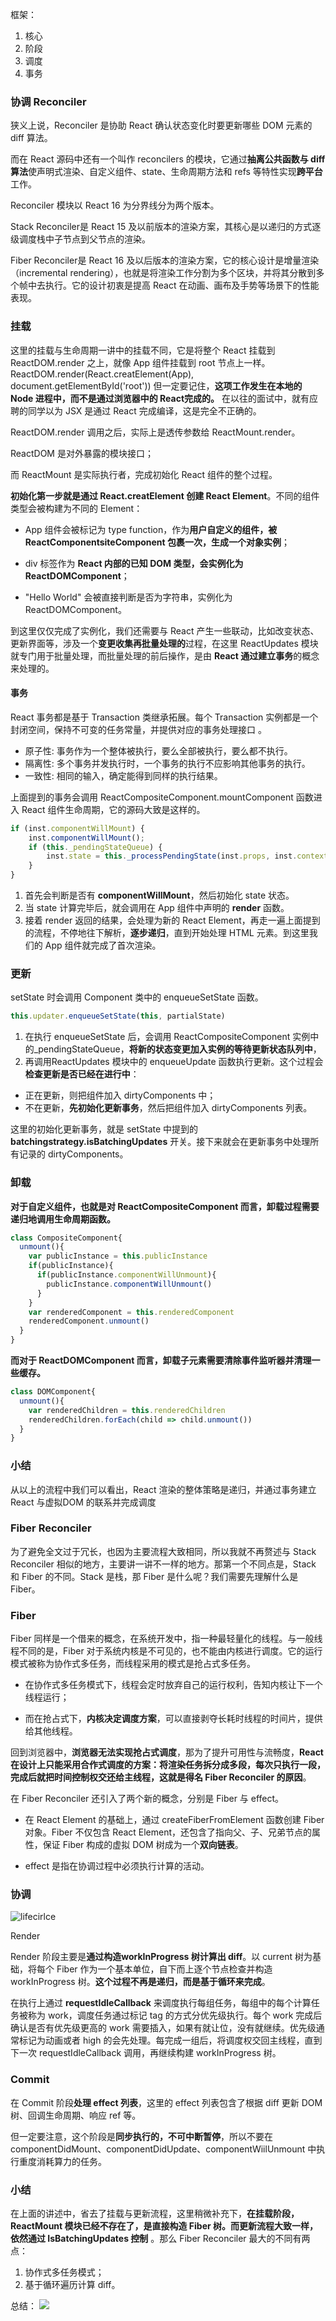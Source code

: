 框架：
1. 核心
2. 阶段
3. 调度
4. 事务

### 协调 Reconciler
狭义上说，Reconciler 是协助 React 确认状态变化时要更新哪些 DOM 元素的 diff 算法。

而在 React 源码中还有一个叫作 reconcilers 的模块，它通过**抽离公共函数与 diff 算法**使声明式渲染、自定义组件、state、生命周期方法和 refs 等特性实现**跨平台**工作。

Reconciler 模块以 React 16 为分界线分为两个版本。

Stack Reconciler是 React 15 及以前版本的渲染方案，其核心是以递归的方式逐级调度栈中子节点到父节点的渲染。

Fiber Reconciler是 React 16 及以后版本的渲染方案，它的核心设计是增量渲染（incremental rendering），也就是将渲染工作分割为多个区块，并将其分散到多个帧中去执行。它的设计初衷是提高 React 在动画、画布及手势等场景下的性能表现。

###  挂载
这里的挂载与生命周期一讲中的挂载不同，它是将整个 React 挂载到 ReactDOM.render 之上，就像 App 组件挂载到 root 节点上一样。
ReactDOM.render(React.creatElement(App), document.getElementById('root'))
但一定要记住，**这项工作发生在本地的 Node 进程中，而不是通过浏览器中的 React完成的。** 在以往的面试中，就有应聘的同学以为 JSX 是通过 React 完成编译，这是完全不正确的。

ReactDOM.render 调用之后，实际上是透传参数给 ReactMount.render。

ReactDOM 是对外暴露的模块接口；

而 ReactMount 是实际执行者，完成初始化 React 组件的整个过程。

**初始化第一步就是通过 React.creatElement 创建 React Element**。不同的组件类型会被构建为不同的 Element：

+ App 组件会被标记为 type function，作为**用户自定义的组件，被 ReactComponentsiteComponent 包裹一次，生成一个对象实例**；

+ div 标签作为 **React 内部的已知 DOM 类型，会实例化为 ReactDOMComponent**；

+ "Hello World" 会被直接判断是否为字符串，实例化为 ReactDOMComponent。

到这里仅仅完成了实例化，我们还需要与 React 产生一些联动，比如改变状态、更新界面等，涉及一个**变更收集再批量处理的**过程，在这里 ReactUpdates 模块就专门用于批量处理，而批量处理的前后操作，是由 **React 通过建立事务**的概念来处理的。
#### 事务
React 事务都是基于 Transaction 类继承拓展。每个 Transaction 实例都是一个封闭空间，保持不可变的任务常量，并提供对应的事务处理接口 。
+ 原子性: 事务作为一个整体被执行，要么全部被执行，要么都不执行。
+ 隔离性: 多个事务并发执行时，一个事务的执行不应影响其他事务的执行。
+ 一致性: 相同的输入，确定能得到同样的执行结果。

上面提到的事务会调用 ReactCompositeComponent.mountComponent 函数进入 React 组件生命周期，它的源码大致是这样的。

```javascript
if (inst.componentWillMount) {
    inst.componentWillMount();
    if (this._pendingStateQueue) {
        inst.state = this._processPendingState(inst.props, inst.context);
    }
}
```
1. 首先会判断是否有 **componentWillMount**，然后初始化 state 状态。
2. 当 state 计算完毕后，就会调用在 App 组件中声明的 **render** 函数。
3. 接着 render 返回的结果，会处理为新的 React Element，再走一遍上面提到的流程，不停地往下解析，**逐步递归**，直到开始处理 HTML 元素。到这里我们的 App 组件就完成了首次渲染。

### 更新
setState 时会调用 Component 类中的 enqueueSetState 函数。
```javascript
this.updater.enqueueSetState(this, partialState)
```
1. 在执行 enqueueSetState 后，会调用 ReactCompositeComponent 实例中的_pendingStateQueue，**将新的状态变更加入实例的等待更新状态队列中**，
2. 再调用ReactUpdates 模块中的 enqueueUpdate 函数执行更新。这个过程会**检查更新是否已经在进行中**：
+ 正在更新，则把组件加入 dirtyComponents 中；
+ 不在更新，**先初始化更新事务**，然后把组件加入 dirtyComponents 列表。

这里的初始化更新事务，就是 setState 中提到的 **batchingstrategy.isBatchingUpdates** 开关。接下来就会在更新事务中处理所有记录的 dirtyComponents。

### 卸载
**对于自定义组件，也就是对 ReactCompositeComponent 而言，卸载过程需要递归地调用生命周期函数。**
```javascript
class CompositeComponent{
  unmount(){
    var publicInstance = this.publicInstance
    if(publicInstance){
      if(publicInstance.componentWillUnmount){
        publicInstance.componentWillUnmount()
      }
    }
    var renderedComponent = this.renderedComponent
    renderedComponent.unmount()
  }
}
```
**而对于 ReactDOMComponent 而言，卸载子元素需要清除事件监听器并清理一些缓存。**

```javascript
class DOMComponent{
  unmount(){
    var renderedChildren = this.renderedChildren
    renderedChildren.forEach(child => child.unmount())
  }
}
```
### 小结

从以上的流程中我们可以看出，React 渲染的整体策略是递归，并通过事务建立 React 与虚拟DOM 的联系并完成调度

### Fiber Reconciler

为了避免全文过于冗长，也因为主要流程大致相同，所以我就不再赘述与 Stack Reconciler 相似的地方，主要讲一讲不一样的地方。那第一个不同点是，Stack 和 Fiber 的不同。Stack 是栈，那 Fiber 是什么呢？我们需要先理解什么是 Fiber。

### Fiber

Fiber 同样是一个借来的概念，在系统开发中，指一种最轻量化的线程。与一般线程不同的是，Fiber 对于系统内核是不可见的，也不能由内核进行调度。它的运行模式被称为协作式多任务，而线程采用的模式是抢占式多任务。

+ 在协作式多任务模式下，线程会定时放弃自己的运行权利，告知内核让下一个线程运行；

+ 而在抢占式下，**内核决定调度方案**，可以直接剥夺长耗时线程的时间片，提供给其他线程。

回到浏览器中，**浏览器无法实现抢占式调度**，那为了提升可用性与流畅度，**React 在设计上只能采用合作式调度的方案：将渲染任务拆分成多段，每次只执行一段，完成后就把时间控制权交还给主线程，这就是得名 Fiber Reconciler 的原因**。

在 Fiber Reconciler 还引入了两个新的概念，分别是 Fiber 与 effect。

+ 在 React Element 的基础上，通过 createFiberFromElement 函数创建 Fiber 对象。Fiber 不仅包含 React Element，还包含了指向父、子、兄弟节点的属性，保证 Fiber 构成的虚拟 DOM 树成为一个**双向链表**。

+ effect 是指在协调过程中必须执行计算的活动。

### 协调
![lifecirlce](./react-fiber-lifecircle.png)

Render

Render 阶段主要是**通过构造workInProgress 树计算出 diff**。以 current 树为基础，将每个 Fiber 作为一个基本单位，自下而上逐个节点检查并构造 workInProgress 树。**这个过程不再是递归，而是基于循环来完成**。

在执行上通过 **requestIdleCallback** 来调度执行每组任务，每组中的每个计算任务被称为 work，调度任务通过标记 tag 的方式分优先级执行。每个 work 完成后确认是否有优先级更高的 work 需要插入，如果有就让位，没有就继续。优先级通常标记为动画或者 high 的会先处理。每完成一组后，将调度权交回主线程，直到下一次 requestIdleCallback 调用，再继续构建 workInProgress 树。

### Commit

在 Commit 阶段**处理 effect 列表**，这里的 effect 列表包含了根据 diff 更新 DOM 树、回调生命周期、响应 ref 等。

但一定要注意，这个阶段是**同步执行的，不可中断暂停**，所以不要在 componentDidMount、componentDidUpdate、componentWiilUnmount 中执行重度消耗算力的任务。

### 小结

在上面的讲述中，省去了挂载与更新流程，这里稍微补充下，**在挂载阶段， ReactMount 模块已经不存在了，是直接构造 Fiber 树。而更新流程大致一样，依然通过 IsBatchingUpdates 控制** 。那么 Fiber Reconciler 最大的不同有两点：

1. 协作式多任务模式；
2. 基于循环遍历计算 diff。

总结：
![](./渲染流程.png)